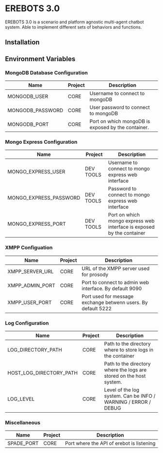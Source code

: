 # EREBOTS 3.0

EREBOTS 3.0 is a scenario and platform agnostic multi-agent chatbot system. Able to implement different sets of behaviors and functions.

## Installation

## Environment Variables

### MongoDB Database Configuration
| Name                        | Project               | Description                                                             |
|-----------------------------|-----------------------|-------------------------------------------------------------------------|
| MONGODB_USER                | CORE                  | Username to connect to mongoDB                                          |
| MONGODB_PASSWORD            | CORE                  | User password to connect to mongoDB                                     |
| MONGODB_PORT                | CORE                  | Port on which mongoDB is exposed by the container.                      |

### Mongo Express Configuration
| Name                        | Project               | Description                                                             |
|-----------------------------|-----------------------|-------------------------------------------------------------------------|
| MONGO_EXPRESS_USER          | DEV TOOLS             | Username to connect to mongo express web interface                      |
| MONGO_EXPRESS_PASSWORD      | DEV TOOLS             | Password to connect to mongo express web interface                      |
| MONGO_EXPRESS_PORT          | DEV TOOLS             | Port on which mongo express web interface is exposed by the container   |

### XMPP Configuation
| Name                        | Project               | Description                                                             |
|-----------------------------|-----------------------|-------------------------------------------------------------------------|
| XMPP_SERVER_URL             | CORE                  | URL of the XMPP server used for prosody                                 |
| XMPP_ADMIN_PORT             | CORE                  | Port to connect to admin web interface. By default 9090                 |
| XMPP_USER_PORT              | CORE                  | Port used for message exchange betwenn users. By default 5222           |

### Log Configuration
| Name                        | Project               | Description                                                             |
|-----------------------------|-----------------------|-------------------------------------------------------------------------|
| LOG_DIRECTORY_PATH          | CORE                  | Path to the directory where to store logs in the container              |
| HOST_LOG_DIRECTORY_PATH     | CORE                  | Path to the directory where the logs are stored on the host system.     |
| LOG_LEVEL                   | CORE                  | Level of the log system. Can be INFO / WARNING / ERROR / DEBUG          |

### Miscellaneous
| Name                        | Project               | Description                                                             |
|-----------------------------|-----------------------|-------------------------------------------------------------------------|
| SPADE_PORT                  | CORE                  | Port where the API of erebot is listening                               |